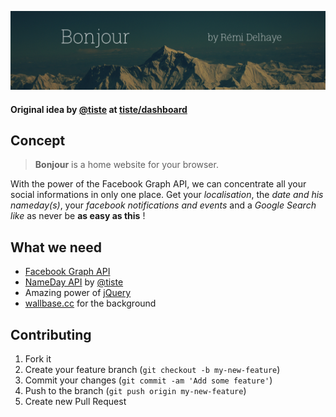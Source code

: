 ![NameDay](img/logo.png)

#### Original idea by [@tiste](https://github.com/tiste) at [tiste/dashboard](https://github.com/tiste/dashboard)

## Concept

> **Bonjour** is a home website for your browser.

With the power of the Facebook Graph API, we can concentrate all your social informations in only one place.
Get your *localisation*, the *date and his nameday(s)*, your *facebook notifications and events* and a *Google Search like* as never be **as easy as this** !

## What we need

- [Facebook Graph API](https://developers.facebook.com/)
- [NameDay API](https://github.com/tiste/nameday) by [@tiste](https://github.com/tiste)
- Amazing power of [jQuery](https://api.jquery.com/)
- [wallbase.cc](http://wallbase.cc) for the background

## Contributing

1. Fork it
2. Create your feature branch (`git checkout -b my-new-feature`)
3. Commit your changes (`git commit -am 'Add some feature'`)
4. Push to the branch (`git push origin my-new-feature`)
5. Create new Pull Request
